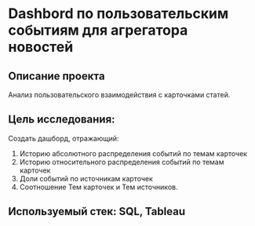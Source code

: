 # Dashbord по пользовательским событиям для агрегатора новостей

## Описание проекта

Анализ пользовательского взаимодействия с карточками статей.

## Цель исследования:

Создать дашборд, отражающий:
1. Историю абсолютного распределения событий по темам карточек 
2. Историю относительного распределения событий по темам карточек 
3. Доли событий по источникам карточек 
4. Соотношение Тем карточек и Тем источников.

## Используемый стек: SQL, Tableau
